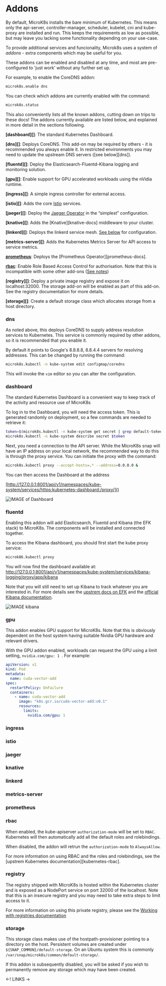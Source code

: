 # Addons

By default, MicroK8s installs the bare minimum of Kubernetes.  This means only
the api-server, controller-manager, scheduler, kubelet, cni and kube-proxy are
installed and run. This keeps the requirements as low as possible, but may
leave you lacking some functionality depending on your use-case.

To provide additional services and funcionality, Microk8s uses a system of
*addons* - extra components which may be useful for you.

These addons can be enabled and disabled at any time, and most are
pre-configured to 'just work' without any further set up.

For example, to enable the CoreDNS addon:

```bash
microk8s.enable dns
```

You can check which addons are currently enabled with the command:

```bash
microk8s.status
```

This also conveniently lists all the known addons, cutting down on trips to
these docs! The addons currently available are listed below, and explained in
more detail in the sections following.

**[dashboard][]**: The standard Kubernetes Dashboard.

**[dns][]**: Deploys CoreDNS. This add-on may be required by others - it is
recommended you always enable it. In restricted environments you may need to
update the upstream DNS servers ([see below][dns]).

**[fluentd][]**: Deploy the Elasticsearch-Fluentd-Kibana logging and monitoring
solution.

**[gpu][]**:  Enable support for GPU accelerated workloads using the nVidia runtime.

**[ingress][]**: A simple ingress controller for external access.

**[istio][]**: Adds the core [Istio][istio-docs] services.

**[jaeger][]**: Deploy the [Jaeger Operator][jaeger-docs] in the “simplest” configuration.

**[knative][]**: Adds the [Knative][knative-docs] middleware to your cluster.

**[linkerd][]**: Deploys the linkerd service mesh. [See below](#linkerd) for configuration.

**[metrics-server][]**: Adds the Kubernetes Metrics Server for API access to service metrics.

**[prometheus]()**: Deploys the [Prometheus Operator][prometheus-docs].

**[rbac]()**: Enable Role Based Access Control for authorisation. Note that this is incompatible with some other add-ons ([See notes](#rbac))

**[registry][]**: Deploy a private image registry and expose it on localhost:32000. The storage add-on will be enabled as part of this add-on. See the registry documentation for more details.

**[storage][]**: Create a default storage class which allocates storage from a host directory.


### dns

As noted above, this deploys CoreDNS to supply address resolution services to Kubernetes. This service is commonly required by other addons, so it is recommended that you enable it.

By default it points to Google's 8.8.8.8, 8.8.4.4 servers for resolving
addresses. This can be changed by running the command:

```bash
microk8s.kubectl -n kube-system edit configmap/coredns
```

This will invoke the `vim` editor so you can alter the configuration.

### dashboard

The standard Kubernetes Dashboard is a convenient way to keep track of the
activity and resource use of MicroK8s


To log in to the Dashboard, you will need the access token. This is generated randomly on deployment, so a few commands are needed to retrieve it:

```bash
token=$(microk8s.kubectl -n kube-system get secret | grep default-token | cut -d " " -f1)
microk8s.kubectl -n kube-system describe secret $token
```

Next, you need a connection to the API server. While the MicroK8s snap will have an IP address on your local network, the recommended way to do this is through the proxy service. You can initiate the proxy with the command:

```bash
microk8s.kubectl proxy --accept-hosts=.* --address=0.0.0.0 &
```

You can then access the Dashboard at the address

[http://127.0.0.1:8001/api/v1/namespaces/kube-system/services/https:kubernetes-dashboard:/proxy/]()

![IMAGE of Dashboard](#ref)


### fluentd

Enabling this addon will add Elasticsearch, Fluentd and Kibana (the EFK stack) to MicroK8s. The components will be installed and connected together.

To access the Kibana dashboard, you should first start the kube proxy service:

```bash
microk86.kubectl proxy
```

You will now find the dashboard available at:
<http://127.0.0.1:8001/api/v1/namespaces/kube-system/services/kibana-logging/proxy/app/kibana>

Note that you will still need to set up Kibana to track whatever you are interested in. For more details see the [upstrem docs on EFK][efk-upstream] and the [official Kibana documentation][kibana-docs].

![IMAGE kibana](#ref)



### gpu

This addon enables GPU support for MicroK8s. Note that this is obviously dependent on the host system having suitable Nvidia GPU hardware and
relevant drivers.

With the GPU addon enabled, workloads can request the GPU using a limit setting, `nvidia.com/gpu: 1 `. For example:

```yaml
apiVersion: v1
kind: Pod
metadata:
  name: cuda-vector-add
spec:
  restartPolicy: OnFailure
  containers:
    - name: cuda-vector-add
      image: "k8s.gcr.io/cuda-vector-add:v0.1"
      resources:
        limits:
          nvidia.com/gpu: 1
```


### ingress

### istio

### jaeger

### knative



### linkerd

### metrics-server

### prometheus

### rbac

When enabled, the kube-apiserver `authorization-mode` will be set to `RBAC`. Kubernetes will then automatically add all the default roles and rolebindings.

When disabled, the addon will retrun the `authorization-mode` to `AlwaysAllow`.

For more information on using RBAC and the roles and rolebindings, see the [upstrem Kubernetes documentation][kubernetes-rbac].

### registry

The registry shipped with MicroK8s is hosted within the Kubernetes cluster and
is exposed as a NodePort service on port 32000 of the localhost. Note that this
is an insecure registry and you may need to take extra steps to limit access to
it.

For more information on using this private registry, please see the
[Working with registries documentation](#ref)


### storage

This storage class makes use of the hostpath-provisioner pointing to a
directory on the host. Persistent volumes are created under
`${SNAP_COMMON}/default-storage`. On an Ubuntu system this is commonly
`/var/snap/microk8s/common/default-storage/`.

If this addon is subsequently disabled, you will be asked if you wish to
permanently remove any storage which may have been created.



<-! LINKS ->

[efk-upstream]: https://kubernetes.io/docs/tasks/debug-application-cluster/logging-elasticsearch-kibana/
[istio-docs]: https://istio.io/docs/concepts/what-is-istio/
[jaeger-docs]: https://github.com/jaegertracing/jaeger-operator
[linkerd-docs]: https://linkerd.io/2/overview/
[kibana-docs]: https://www.elastic.co/guide/en/kibana/current/discover.html
